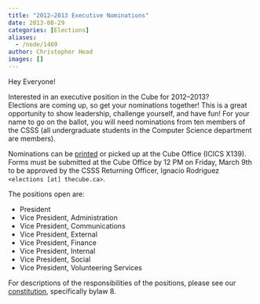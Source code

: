 ```yaml
---
title: "2012–2013 Executive Nominations"
date: 2013-08-29
categories: [Elections]
aliases:
  - /node/1469
author: Christopher Head
images: []
---
```


Hey Everyone!

Interested in an executive position in the Cube for 2012–2013? \
Elections are coming up, so get your nominations together! This is a great opportunity to show leadership, challenge yourself, and have fun! For your name to go on the ballot, you will need nominations from ten members of the CSSS (all undergraduate students in the Computer Science department are members).

Nominations can be [printed](/files/2012nomination.pdf) or picked up at the Cube Office (ICICS X139). \
Forms must be submitted at the Cube Office by 12 PM on Friday, March 9th to be approved by the CSSS Returning Officer, Ignacio Rodriguez `<elections [at] thecube.ca>`.

The positions open are:

*   President
*   Vice President, Administration
*   Vice President, Communications
*   Vice President, External
*   Vice President, Finance
*   Vice President, Internal
*   Vice President, Social
*   Vice President, Volunteering Services

For descriptions of the responsibilities of the positions, please see our [constitution](/club/about/constitution), specifically bylaw 8.
